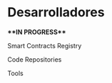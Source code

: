 # Desarrolladores

**\*\*IN PROGRESS\*\***

Smart Contracts Registry

Code Repositories

Tools






